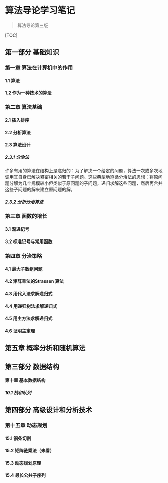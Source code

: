 # 算法导论学习笔记

>算法导论第三版

[TOC]

## 第一部分 基础知识

### 第一章 算法在计算机中的作用

#### 1.1 算法

#### 1.2 作为一种技术的算法

### 第二章 算法基础

#### 2.1 插入排序

#### 2.2 分析算法

#### 2.3 算法设计

##### 2.3.1 分治法

许多有用的算法在结构上是递归的：为了解决一个给定的问题，算法一次或多次地调用其自身已解决紧密相关的若干子问题。这些典型地遵循分治法的思想：将原问题分解为几个规模较小但类似于原问题的子问题，递归求解这些问题，然后再合并这些子问题的解来建立原问题的解。

##### 2.3.2 分析分治算法

### 第三章 函数的增长

#### 3.1 渐进记号

#### 3.2 标准记号与常用函数

### 第四章 分治策略

#### 4.1 最大子数组问题

#### 4.2 矩阵乘法的Strassen 算法

#### 4.3 用代入法求解递归式

#### 4.4 用递归树法求解递归式

#### 4.5 用主方法求解递归式

#### 4.6 证明主定理

## 第五章 概率分析和随机算法

## 第三部分 数据结构

#### 第十章 基本数据结构

##### 10.1 栈和队列




## 第四部分 高级设计和分析技术

### 第十五章 动态规划

#### 15.1 钢条切割

#### 15.2 矩阵链乘法（未看）

#### 15.3 动态规划原理

#### 15.4 最长公共子序列


